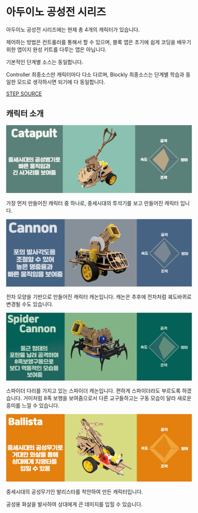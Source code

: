 # 아두이노 공성전 시리즈

아두이노 공성전 시리즈에는 현재 총 4개의 캐릭터가 있습니다.

제어하는 방법은 컨트롤러를 통해서 할 수 있으며, 블록 앱은 초기에 쉽게 코딩을 배우기 위한 앱이지 완성 키트를 다루는 앱은 아닙니다.

기본적인 단계별 소스는 동일합니다.

Controller 최종소스만 캐릭터마다 다소 다르며, Blockly 최종소스는 단계별 학습과 동일한 모드로 생각하시면 되기에 다 동일합니다.



[STEP SOURCE](./step_source)



## 캐릭터 소개

![투석기](./_assets/catapult.png)

가장 먼저 만들어진 캐릭터 중 하나로, 중세시대의 투석기를 보고 만들어진 캐릭터 입니다.



![캐논](./_assets/cannon.png)

전차 모양을 기반으로 만들어진 캐릭터 캐논입니다. 캐논은 추후에 전차처럼 궤도바퀴로 변경될 수도 있습니다.



![스파이더](./_assets/spider.png)

스파이더 다리를 가지고 있는 스파이더 캐논입니다. 편하게 스파이더라도 부르도록 하겠습니다. 거미처럼 8족 보행을 보여줌으로서 다른 교구들하고는 구동 모습이 달라 새로운 흥미를 느낄 수 있습니다.



![발리스타](./_assets/ballista.png)

중세시대의 공성무기인 발리스타를 착안하여 만든 캐릭터입니다.

공성용 화살을 발사하여 상대에게 큰 데미지를 입힐 수 있습니다.

